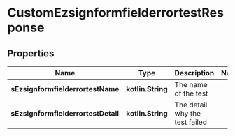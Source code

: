 
# CustomEzsignformfielderrortestResponse

## Properties
Name | Type | Description | Notes
------------ | ------------- | ------------- | -------------
**sEzsignformfielderrortestName** | **kotlin.String** | The name of the test | 
**sEzsignformfielderrortestDetail** | **kotlin.String** | The detail why the test failed | 




